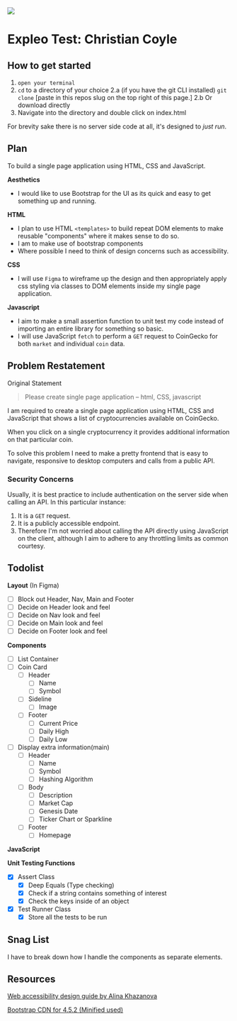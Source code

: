 <img align="center" src="https://i.ibb.co/7jt34Mg/Sweet-Coin.png">

# Expleo Test: Christian Coyle

## How to get started

1. `open your terminal`
2. `cd` to a directory of your choice
		2.a (if you have the git CLI installed)
	`git clone` [paste in this repos slug on the top right of this page.]
		2.b Or download directly
3. Navigate into the directory and double click on index.html

For brevity sake there is no server side code at all, it's designed to *just run*.

## Plan
To build a single page application using HTML, CSS and JavaScript.

**Aesthetics**
 - I would like to use Bootstrap for the UI as its quick and easy to get something up and running.

**HTML**

 - I plan to use HTML `<templates>` to build repeat DOM elements to make reusable "components" where it makes sense to do so.
 - I am to make use of bootstrap components
 - Where possible I need to think of design concerns such as accessibility.
 
 **CSS**
 - I will use `Figma` to wireframe up the design and then appropriately apply css styling via classes to DOM elements inside my single page application.

**Javascript**

- I aim to make a small assertion function to unit test my code instead of importing an entire library for something so basic.
- I will use JavaScript `fetch` to perform a `GET` request to CoinGecko for both `market` and individual `coin` data.

## Problem Restatement
Original Statement
> Please create single page application – html, CSS, javascript

I am required to create a single page application using HTML, CSS and JavaScript that shows a list of cryptocurrencies available on CoinGecko. 

When you click on a single cryptocurrency it provides additional information on that particular coin.

To solve this problem I need to make a pretty frontend that is easy to navigate, responsive to desktop computers and calls from a public API.

### Security Concerns
Usually, it is best practice to include authentication on the server side when calling an API. In this particular instance:
1. It is a `GET` request.
2. It is a publicly accessible endpoint.
3. Therefore I'm not worried about calling the API directly using JavaScript on the client, although I aim to adhere to any throttling limits as common courtesy.

## Todolist

 **Layout** (In Figma)
 - [ ]  Block out Header, Nav, Main and Footer
 - [ ] Decide on Header look and feel
 - [ ] Decide on Nav look and feel
 - [ ] Decide on Main look and feel
 - [ ] Decide on Footer look and feel
 
 **Components**
 
 - [ ] List Container
 - [ ] Coin Card
	 - [ ] Header 
		 - [ ] Name 
		 - [ ] Symbol
	- [ ] Sideline
		 - [ ] Image
	 - [ ] Footer
		 - [ ] Current Price
		 - [ ] Daily High
		 - [ ] Daily Low
 - [ ] Display extra information(main)
	 - [ ] Header
		 - [ ] Name 
		 - [ ] Symbol
		 - [ ] Hashing Algorithm
	 - [ ] Body
		- [ ] Description
		- [ ] Market Cap
		- [ ] Genesis Date
		- [ ] Ticker Chart or Sparkline
	 - [ ] Footer
		 - [ ] Homepage

**JavaScript**

**Unit Testing Functions**

- [X] Assert Class
	- [X] Deep Equals (Type checking)
	- [X] Check if a string contains something of interest
	- [X] Check the keys inside of an object
- [X] Test Runner Class
	- [X]  Store all the tests to be run
	
## Snag List

I have to break down how I handle the components as separate elements.


## Resources
[Web accessibility design guide by Alina Khazanova](https://elementor.com/blog/web-accessibility-design-guide)

[Bootstrap CDN for 4.5.2 (Minified used)](https://www.bootstrapcdn.com)

 

  
